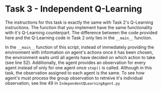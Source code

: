 # Task 3 - Independent Q-Learning

The instructions for this task is exactly the same with Task 2's Q-Learning instructions. The function that you implement have the same functionality with it's Q-Learning counterpart. The difference between the code provided here and the Q-Learning code in Task 2 only lies in the `__main__` function.

In the `__main__` function of this script, instead of immediately providing the environment with information on agent's actions once it has been chosen, the environment waits until all agents have decided on which action to take (see line 52). Additionally, the agent provides an observation for every agent instead of only for one agent once `step()` is called. Although in this task, the observation assigned to each agent is the same. To see how agent's must process the group observation to retreive it's individual observation, see line 49 in `IndependentQLearningAgent.py`
